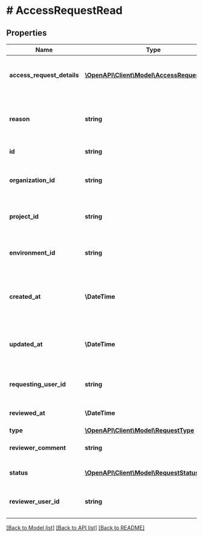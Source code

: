 # # AccessRequestRead

## Properties

Name | Type | Description | Notes
------------ | ------------- | ------------- | -------------
**access_request_details** | [**\OpenAPI\Client\Model\AccessRequestDetails**](AccessRequestDetails.md) | details of the access request, including the resource and tenant |
**reason** | **string** | Optional business justification provided by the user requesting access | [optional]
**id** | **string** | Unique id of the access request |
**organization_id** | **string** | Unique id of the organization that the access request belongs to. |
**project_id** | **string** | Unique id of the project that the access request belongs to. |
**environment_id** | **string** | Unique id of the environment that the access request belongs to. |
**created_at** | **\DateTime** | Date and time when the access request was created (ISO_8601 format). |
**updated_at** | **\DateTime** | Date and time when the access request was last updated/modified (ISO_8601 format). |
**requesting_user_id** | **string** | optional id of the user that is requesting the access | [optional]
**reviewed_at** | **\DateTime** | when the access request was reviewed | [optional]
**type** | [**\OpenAPI\Client\Model\RequestType**](RequestType.md) |  | [optional]
**reviewer_comment** | **string** | comment provided by the reviewer_user_id | [optional]
**status** | [**\OpenAPI\Client\Model\RequestStatus**](RequestStatus.md) | current status of the access request |
**reviewer_user_id** | **string** | Optional id of the user who review the access request | [optional]

[[Back to Model list]](../../README.md#models) [[Back to API list]](../../README.md#endpoints) [[Back to README]](../../README.md)
